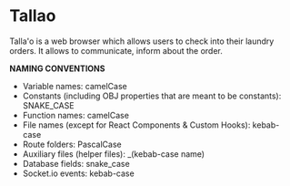 # Tallao
Talla'o is a web browser which allows users to check into their laundry orders. It allows to communicate, inform about the order.

<b>NAMING CONVENTIONS</b>

<ul> 
    <li>Variable names:  camelCase</li>
    <li>Constants (including OBJ properties that are meant to be constants): SNAKE_CASE</li>
    <li>Function names: camelCase</li>
    <li>File names (except for React Components & Custom Hooks): kebab-case</li>
    <li>Route folders: PascalCase</li>
    <li>Auxiliary files (helper files): _(kebab-case name)</li>
    <li>Database fields: snake_case</li>
    <li>Socket.io events: kebab-case</li>
</ul>


